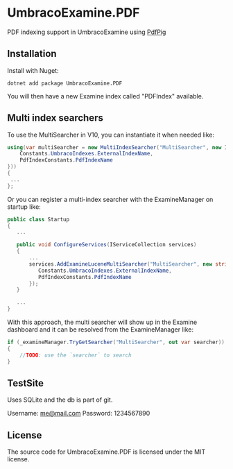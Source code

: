 # UmbracoExamine.PDF

PDF indexing support in UmbracoExamine using [PdfPig](https://github.com/UglyToad/PdfPig)

## Installation

Install with Nuget:

    dotnet add package UmbracoExamine.PDF

You will then have a new Examine index called "PDFIndex" available.

## Multi index searchers

To use the MultiSearcher in V10, you can instantiate it when needed like:

```cs
using(var multiSearcher = new MultiIndexSearcher("MultiSearcher", new IIndex[] {
    Constants.UmbracoIndexes.ExternalIndexName,
	PdfIndexConstants.PdfIndexName
}))
{
 ...
};
```

Or you can register a multi-index searcher with the ExamineManager on startup like:

```cs
public class Startup
{
   ...

   public void ConfigureServices(IServiceCollection services)
   {
       ...
       services.AddExamineLuceneMultiSearcher("MultiSearcher", new string [] {
          Constants.UmbracoIndexes.ExternalIndexName,
          PdfIndexConstants.PdfIndexName
       });
   }

   ...
}
```

With this approach, the multi searcher will show up in the Examine dashboard and it can be resolved from the ExamineManager like:

```cs
if (_examineManager.TryGetSearcher("MultiSearcher", out var searcher))
{
    //TODO: use the `searcher` to search
}
```
## TestSite

Uses SQLite and the db is part of git.

Username: me@mail.com
Password: 1234567890


## License

The source code for UmbracoExamine.PDF is licensed under the MIT license.
